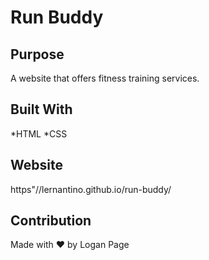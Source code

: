 # Run Buddy

## Purpose
A website that offers fitness training services.

## Built With
*HTML
*CSS

## Website
https"//lernantino.github.io/run-buddy/

## Contribution
Made with ❤️ by Logan Page
